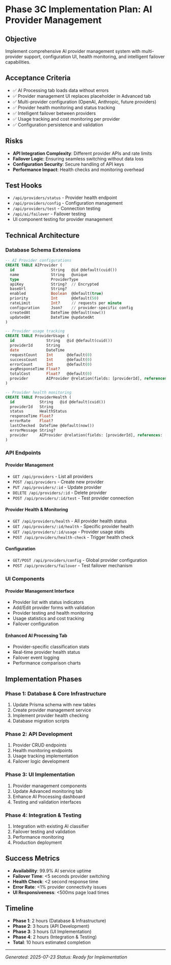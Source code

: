 # Phase 3C Implementation Plan: AI Provider Management

## Objective
Implement comprehensive AI provider management system with multi-provider support, configuration UI, health monitoring, and intelligent failover capabilities.

## Acceptance Criteria
- ✅ AI Processing tab loads data without errors
- ✅ Provider management UI replaces placeholder in Advanced tab
- ✅ Multi-provider configuration (OpenAI, Anthropic, future providers)
- ✅ Provider health monitoring and status tracking
- ✅ Intelligent failover between providers
- ✅ Usage tracking and cost monitoring per provider
- ✅ Configuration persistence and validation

## Risks
- **API Integration Complexity**: Different provider APIs and rate limits
- **Failover Logic**: Ensuring seamless switching without data loss
- **Configuration Security**: Secure handling of API keys
- **Performance Impact**: Health checks and monitoring overhead

## Test Hooks
- `/api/providers/status` - Provider health endpoint
- `/api/providers/config` - Configuration management
- `/api/providers/test` - Connection testing
- `/api/ai/failover` - Failover testing
- UI component testing for provider management

## Technical Architecture

### Database Schema Extensions
```sql
-- AI Provider configurations
CREATE TABLE AIProvider (
  id                String   @id @default(cuid())
  name              String   @unique
  type              ProviderType
  apiKey            String?  // Encrypted
  baseUrl           String?
  enabled           Boolean  @default(true)
  priority          Int      @default(50)
  rateLimit         Int?     // requests per minute
  configuration     Json?    // provider-specific config
  createdAt         DateTime @default(now())
  updatedAt         DateTime @updatedAt
)

-- Provider usage tracking
CREATE TABLE ProviderUsage (
  id              String   @id @default(cuid())
  providerId      String
  date            DateTime
  requestCount    Int      @default(0)
  successCount    Int      @default(0)
  errorCount      Int      @default(0)
  avgResponseTime Float?
  totalCost       Float?   @default(0)
  provider        AIProvider @relation(fields: [providerId], references: [id])
)

-- Provider health monitoring
CREATE TABLE ProviderHealth (
  id           String   @id @default(cuid())
  providerId   String
  status       HealthStatus
  responseTime Float?
  errorRate    Float?
  lastChecked  DateTime @default(now())
  errorMessage String?
  provider     AIProvider @relation(fields: [providerId], references: [id])
)
```

### API Endpoints

#### Provider Management
- `GET /api/providers` - List all providers
- `POST /api/providers` - Create new provider
- `PUT /api/providers/:id` - Update provider
- `DELETE /api/providers/:id` - Delete provider
- `POST /api/providers/:id/test` - Test provider connection

#### Provider Health & Monitoring
- `GET /api/providers/health` - All provider health status
- `GET /api/providers/:id/health` - Specific provider health
- `GET /api/providers/:id/usage` - Provider usage stats
- `POST /api/providers/health-check` - Trigger health check

#### Configuration
- `GET/POST /api/providers/config` - Global provider configuration
- `POST /api/providers/failover` - Test failover mechanism

### UI Components

#### Provider Management Interface
- Provider list with status indicators
- Add/Edit provider forms with validation
- Provider testing and health monitoring
- Usage statistics and cost tracking
- Failover configuration

#### Enhanced AI Processing Tab
- Provider-specific classification stats
- Real-time provider health status
- Failover event logging
- Performance comparison charts

## Implementation Phases

### Phase 1: Database & Core Infrastructure
1. Update Prisma schema with new tables
2. Create provider management service
3. Implement provider health checking
4. Database migration scripts

### Phase 2: API Development
1. Provider CRUD endpoints
2. Health monitoring endpoints
3. Usage tracking implementation
4. Failover logic development

### Phase 3: UI Implementation
1. Provider management components
2. Update Advanced monitoring tab
3. Enhance AI Processing dashboard
4. Testing and validation interfaces

### Phase 4: Integration & Testing
1. Integration with existing AI classifier
2. Failover testing and validation
3. Performance monitoring
4. Production deployment

## Success Metrics
- **Availability**: 99.9% AI service uptime
- **Failover Time**: <5 seconds provider switching
- **Health Check**: <2 second response time
- **Error Rate**: <1% provider connectivity issues
- **UI Responsiveness**: <500ms page load times

## Timeline
- **Phase 1**: 2 hours (Database & Infrastructure)
- **Phase 2**: 3 hours (API Development)
- **Phase 3**: 3 hours (UI Implementation)
- **Phase 4**: 2 hours (Integration & Testing)
- **Total**: 10 hours estimated completion

---
*Generated: 2025-07-23*
*Status: Ready for Implementation*